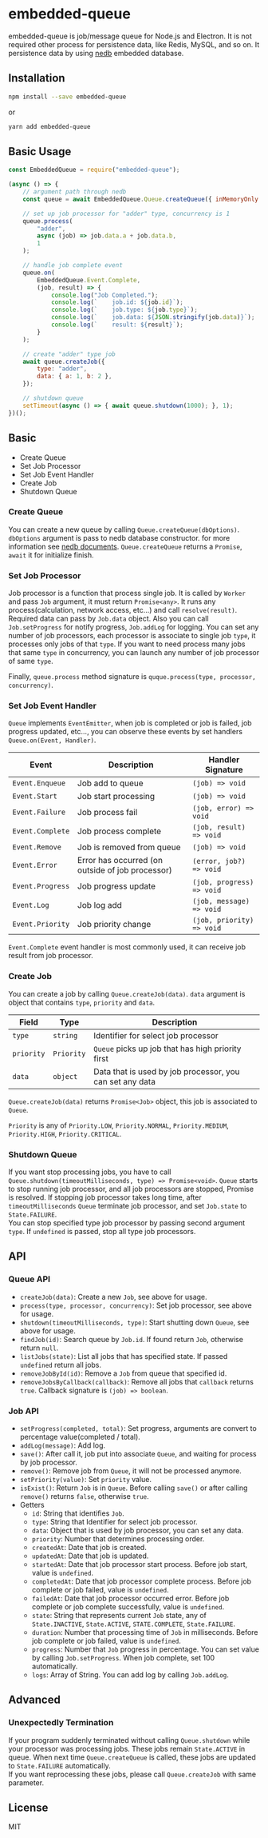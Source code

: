 # embedded-queue
embedded-queue is job/message queue for Node.js and Electron. It is not required other process for persistence data, like Redis, MySQL, and so on. It persistence data by using [nedb](https://github.com/louischatriot/nedb) embedded database.

## Installation
```sh
npm install --save embedded-queue 
```
or 
```sh
yarn add embedded-queue 
```

## Basic Usage
```js
const EmbeddedQueue = require("embedded-queue");

(async () => {
    // argument path through nedb
    const queue = await EmbeddedQueue.Queue.createQueue({ inMemoryOnly: true });

    // set up job processor for "adder" type, concurrency is 1
    queue.process(
        "adder",
        async (job) => job.data.a + job.data.b,
        1
    );

    // handle job complete event
    queue.on(
        EmbeddedQueue.Event.Complete,
        (job, result) => {
            console.log("Job Completed.");
            console.log(`    job.id: ${job.id}`);
            console.log(`    job.type: ${job.type}`);
            console.log(`    job.data: ${JSON.stringify(job.data)}`);
            console.log(`    result: ${result}`);
        }
    );

    // create "adder" type job
    await queue.createJob({
        type: "adder",
        data: { a: 1, b: 2 },
    });

    // shutdown queue
    setTimeout(async () => { await queue.shutdown(1000); }, 1);
})();
```

## Basic
- Create Queue
- Set Job Processor
- Set Job Event Handler
- Create Job
- Shutdown Queue

### Create Queue
You can create a new queue by calling `Queue.createQueue(dbOptions)`. `dbOptions` argument is pass to nedb database constructor. for more information see [nedb documents](https://github.com/louischatriot/nedb#creatingloading-a-database). `Queue.createQueue` returns a `Promise`, `await` it for initialize finish.

### Set Job Processor
Job processor is a function that process single job. It is called by `Worker` and pass `Job` argument, it must return `Promise<any>`. It runs any process(calculation, network access, etc...) and call `resolve(result)`. Required data can pass by `Job.data` object. Also you can call `Job.setProgress` for notify progress, `Job.addLog` for logging.
You can set any number of job processors, each processor is associate to single job `type`, it processes only jobs of that `type`.
If you want to need process many jobs that same `type` in concurrency, you can launch any number of job processor of same `type`.

Finally, `queue.process` method signature is `quque.process(type, processor, concurrency)`.

### Set Job Event Handler
`Queue` implements `EventEmitter`, when job is completed or job is failed, job progress updated, etc..., you can observe these events by set handlers `Queue.on(Event, Handler)`.

| Event            | Description                                      | Handler Signature         |
|------------------|--------------------------------------------------|---------------------------|
| `Event.Enqueue`  | Job add to queue                                 | `(job) => void`           | 
| `Event.Start`    | Job start processing                             | `(job) => void`           |
| `Event.Failure`  | Job process fail                                 | `(job, error) => void`    |
| `Event.Complete` | Job process complete                             | `(job, result) => void`   |
| `Event.Remove`   | Job is removed from queue                        | `(job) => void`           |
| `Event.Error`    | Error has occurred (on outside of job processor) | `(error, job?) => void`   |
| `Event.Progress` | Job progress update                              | `(job, progress) => void` |
| `Event.Log`      | Job log add                                      | `(job, message) => void`  |
| `Event.Priority` | Job priority change                              | `(job, priority) => void` |

`Event.Complete` event handler is most commonly used, it can receive job result from job processor.  

### Create Job
You can create a job by calling `Queue.createJob(data)`. `data` argument is object that contains `type`, `priority` and `data`.

| Field      | Type       | Description |
|------------|------------|-------------|
| `type`     | `string`   | Identifier for select job processor |
| `priority` | `Priority` | `Queue` picks up job that has high priority first |
| `data`     | `object`   | Data that is used by job processor, you can set any data |

`Queue.createJob(data)` returns `Promise<Job>` object, this job is associated to `Queue`.

`Priority` is any of `Priority.LOW`, `Priority.NORMAL`, `Priority.MEDIUM`, `Priority.HIGH`, `Priority.CRITICAL`.

### Shutdown Queue
If you want stop processing jobs, you have to call `Queue.shutdown(timeoutMilliseconds, type) => Promise<void>`. `Queue` starts to stop running job processor, and all job processors are stopped, Promise is resolved. If stopping job processor takes long time, after `timeoutMilliseconds` `Queue` terminate job processor, and set `Job.state` to `State.FAILURE`.  
You can stop specified type job processor by passing second argument `type`. If `undefined` is passed, stop all type job processors. 

## API

### Queue API
- `createJob(data)`: Create a new `Job`, see above for usage.
- `process(type, processor, concurrency)`: Set job processor, see above for usage.
- `shutdown(timeoutMilliseconds, type)`: Start shutting down `Queue`, see above for usage.
- `findJob(id)`: Search queue by `Job.id`. If found return `Job`, otherwise return `null`. 
- `listJobs(state)`: List all jobs that has specified state. If passed `undefined` return all jobs. 
- `removeJobById(id)`: Remove a `Job` from queue that specified id. 
- `removeJobsByCallback(callback)`: Remove all jobs that `callback` returns `true`. Callback signature is `(job) => boolean`. 

### Job API
- `setProgress(completed, total)`: Set progress, arguments are convert to percentage value(completed / total).
- `addLog(message)`: Add log.
- `save()`: After call it, job put into associate `Queue`, and waiting for process by job processor.
- `remove()`: Remove job from `Queue`, it will not be processed anymore.
- `setPriority(value)`: Set `priority` value.
- `isExist()`: Return `Job` is in `Queue`. Before calling `save()` or after calling `remove()` returns `false`, otherwise `true`. 
- Getters
    - `id`: String that identifies `Job`.
    - `type`: String that Identifier for select job processor.
    - `data`: Object that is used by job processor, you can set any data.
    - `priority`: Number that determines processing order.
    - `createdAt`: Date that job is created.
    - `updatedAt`: Date that job is updated.
    - `startedAt`: Date that job processor start process. Before job start, value is `undefined`. 
    - `completedAt`: Date that job processor complete process. Before job complete or job failed, value is `undefined`.
    - `failedAt`:  Date that job processor occurred error. Before job complete or job complete successfully, value is `undefined`.
    - `state`: String that represents current `Job` state, any of `State.INACTIVE`, `State.ACTIVE`, `STATE.COMPLETE`, `State.FAILURE`.
    - `duration`: Number that processing time of `Job` in milliseconds. Before job complete or job failed, value is `undefined`.
    - `progress`: Number that `Job` progress in percentage. You can set value by calling `Job.setProgress`. When job complete, set 100 automatically.
    - `logs`: Array of String. You can add log by calling `Job.addLog`.

## Advanced

### Unexpectedly Termination
If your program suddenly terminated without calling `Queue.shutdown` while your processor was processing jobs. These jobs remain `State.ACTIVE` in queue. When next time `Queue.createQueue` is called, these jobs are updated to `State.FAILURE` automatically.    
If you want reprocessing these jobs, please call `Queue.createJob` with same parameter.

## License
MIT

